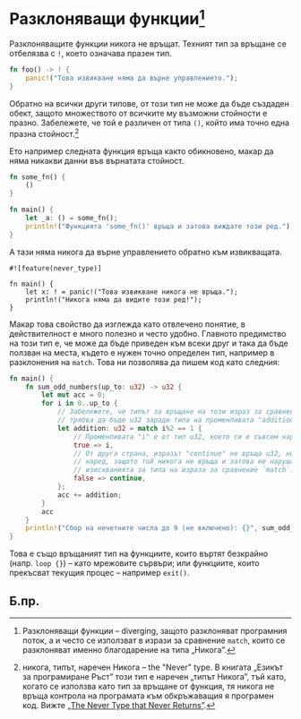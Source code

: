 # Разклоняващи функции[^diverging]

Разклоняващите функции никога не връщат. Техният тип за връщане се
отбелязва с `!`, което означава празен тип.

```rust
fn foo() -> ! {
    panic!("Това извикване няма да върне управлението.");
}
```
Обратно на всички други типове, от този тип не може да бъде създаден обект,
защото множеството от всичките му възможни стойности е празно. Забележете, че
той е различен от типа `()`, който има точно една празна стойност.[^never_type]

Ето например следната функция връща както обикновено, макар да няма никакви
данни във върнатата стойност.

```rust
fn some_fn() {
    ()
}

fn main() {
    let _a: () = some_fn();
    println!("Функцията 'some_fn()' връща и затова виждате този ред.");
}
```

А тази няма никога да върне управлението обратно към извикващата.

```rust,ignore
#![feature(never_type)]

fn main() {
    let x: ! = panic!("Това извикване никога не връща.");
    println!("Никога няма да видите този ред!");
}
```

Макар това свойство да изглежда като отвлечено понятие, в действителност е
много полезно и често удобно. Главното предимство на този тип е, че може да
бъде приведен към всеки друг и така да бъде ползван на места, където е нужен
точно определен тип, например в разклонения на `match`. Това ни позволява да
пишем код като следния:

```rust
fn main() {
    fn sum_odd_numbers(up_to: u32) -> u32 {
        let mut acc = 0;
        for i in 0..up_to {
            // Забележете, че типът за връщане на този израз за сравнение
            // трябва да бъде u32 заради типа на променливата "addition".
            let addition: u32 = match i%2 == 1 {
                // Променливата "i" е от тип u32, което си е съвсем наред.
                true => i,
                // От друга страна, изразът "continue" не връща u32, но отново е
                // наред, защото той никога не връща и затова не нарушава
                // изискванията за типа на израза за сравнение `match`.
                false => continue,
            };
            acc += addition;
        }
        acc
    }
    println!("Сбор на нечетните числа до 9 (не включено): {}", sum_odd_numbers(9));
}
```
Това е също връщаният тип на функциите, които въртят безкрайно (напр. `loop {}`) –
като мрежовите сървъри; или функциите, които прекъсват текущия процес – например
`exit()`.

## Б.пр.

[^diverging]: Разклоняващи функции – diverging, защото разклоняват програмния поток, а и
често се използват в изрази за сравнение `match`, които се разклоняват именно
благодарение на типа „Никога”.

[^never_type]: никога, типът, наречен Никога – the "Never" type. В книгата
  „Езикът за програмиране Ръст” този тип е наречен „типът Никога”, тъй като,
  когато се използва като тип за връщане от функция, тя никога не връща
  контрола на програмата към обкръжаващия я програмен код.  Вижте [„The Never
  Type that Never Returns”][never_type].

[never_type]: https://doc.rust-lang.org/stable/book/ch19-04-advanced-types.html?highlight=Never#the-never-type-that-never-returns




